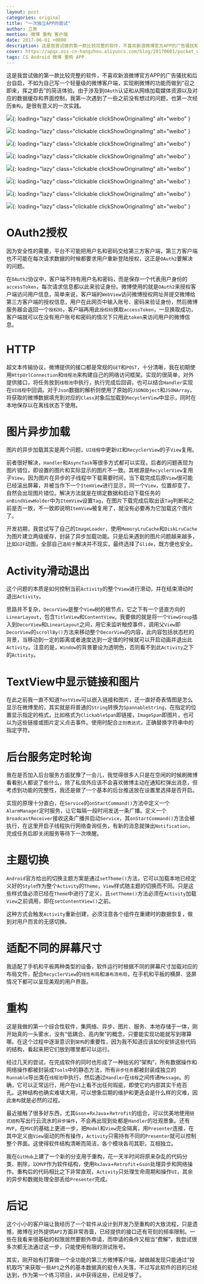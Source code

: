 ```yaml
---
layout: post
categories: original
title: "一次独立APP的尝试"
author: 立泉
mention: 微博 重构 客户端
date: 2017-06-01 +0800
description: 这是我尝试做的第一款比较完整的软件，不喜欢新浪微博官方APP的广告骚扰和后台自启，不如为自己写一个轻量级的微博客户端，实现刷微博的功能而做到“召之即来，挥之即去”的简洁体验。由于涉及到OAuth认证和从网络加载媒体资源以及对应的数据缓存和界面控制，我第一次遇到了一些之前没有想过的问题，也第一次经历重构，是很有意义的一次实践。
cover: https://apqx.oss-cn-hangzhou.aliyuncs.com/blog/20170601/pocket_weibo_01.jpg
tags: CS Android 微博 重构 APP
---
```


这是我尝试做的第一款比较完整的软件，不喜欢新浪微博官方APP的广告骚扰和后台自启，不如为自己写一个轻量级的微博客户端，实现刷微博的功能而做到“召之即来，挥之即去”的简洁体验。由于涉及到`OAuth`认证和从网络加载媒体资源以及对应的数据缓存和界面控制，我第一次遇到了一些之前没有想过的问题，也第一次经历`重构`，是很有意义的一次实践。

![](https://apqx.oss-cn-hangzhou.aliyuncs.com/blog/20170601/pocket_weibo_01.jpg){: loading="lazy" class="clickable clickShowOriginalImg" alt="weibo" }

![](https://apqx.oss-cn-hangzhou.aliyuncs.com/blog/20170601/pocket_weibo_02.jpg){: loading="lazy" class="clickable clickShowOriginalImg" alt="weibo" }

![](https://apqx.oss-cn-hangzhou.aliyuncs.com/blog/20170601/pocket_weibo_03.jpg){: loading="lazy" class="clickable clickShowOriginalImg" alt="weibo" }

![](https://apqx.oss-cn-hangzhou.aliyuncs.com/blog/20170601/pocket_weibo_04.jpg){: loading="lazy" class="clickable clickShowOriginalImg" alt="weibo" }

![](https://apqx.oss-cn-hangzhou.aliyuncs.com/blog/20170601/pocket_weibo_05.jpg){: loading="lazy" class="clickable clickShowOriginalImg" alt="weibo" }

![](https://apqx.oss-cn-hangzhou.aliyuncs.com/blog/20170601/pocket_weibo_06.jpg){: loading="lazy" class="clickable clickShowOriginalImg" alt="weibo" }

![](https://apqx.oss-cn-hangzhou.aliyuncs.com/blog/20170601/pocket_weibo_07.jpg){: loading="lazy" class="clickable clickShowOriginalImg" alt="weibo" }

![](https://apqx.oss-cn-hangzhou.aliyuncs.com/blog/20170601/pocket_weibo_08.jpg){: loading="lazy" class="clickable clickShowOriginalImg" alt="weibo" }

# OAuth2授权

因为安全性的需要，平台不可能把用户名和密码交给第三方客户端，第三方客户端也不可能在每次请求数据的时候都要求用户重新登陆授权，这正是`OAuth2`要解决的问题。

在`OAuth2`协议中，客户端不持有用户名和密码，而是保存一个代表用户身份的`accessToken`，每次请求信息都以此来验证身份。微博使用的就是`OAuth2`来授权客户端访问用户信息，简单来说，客户端的`WebView`访问微博授权网址并提交微博给第三方客户端的授权信息，用户在此网页中输入账号、密码来验证身份，然后微博服务器会返回一个`授权码`，客户端再用此`授权码`换取`accessToken`，一旦换取成功，客户端就可以在没有用户账号和密码的情况下只用此`token`来访问用户的微博信息。

# HTTP

超文本传输协议，微博提供的接口都是常规的`GET`和`POST`，十分清晰，我在初期使用`HttpUrlConnection`和`线程池`来构建自己的网络访问框架。实现的很简单，对外提供接口，将任务放到`线程池`中执行，执行完成后回调，也可以结合`Handler`实现在`UI线程`中回调。对于`Json`数据的解析则使用了原始的`JSONObject`和`JSONArray`，将获取的微博数据填充到对应的`Class`对象后加载到`RecyclerView`中显示，同时在本地保存以在离线状态下使用。

# 图片异步加载

图片的异步加载其实是两个问题，`UI线程`中更新`UI`和`RecyclerView`的子`View`复用。

前者很好解决，`Handler`和`AsyncTask`等很多方式都可以实现，后者的问题表现为图片错位，即设置的图片和实际显示的图片不一致。其根源是`RecyclerView`复用子`View`，因为图片在异步的子线程中下载需要时间，当下载完成后原`View`很可能已经滚出屏幕，并被当作下一个`ItemView`进行显示，同一个`View`，位置却变了，自然会出现图片错位。解决方法就是在绑定数据和启动下载任务的`onBindViewHolder`中为`ItemView`设置`Tag`，在图片下载完成后取出该`Tag`判断和之前是否一致，不一致即说明`ItemView`被复用了，就没有必要再为它加载这个图片了。

开发初期，我尝试写了自己的`ImageLoader`，使用`MemoryLruCache`和`DiskLruCache`为图片建立两级缓存，封装了异步加载功能。只是后来遇到的图片问题越来越多，比如`GIF`动图，全部自己`造轮子`解决并不现实，最终选择了`Glide`，既方便也安全。

# Activity滑动退出

这个问题的本质是如何控制当前`Activity`的整个`View`进行滑动，并在结束滑动时退出`Activity`。

思路并不复杂，`DecorView`是整个`View`树的根节点，它之下有一个竖直方向的`LinearLayout`，包含`TitleView`和`ContentView`，我要做的就是将一个`ViewGroup`插入到`DecorView`和`LinearLayout`之间，用它来监听触控事件，调用父`View`即`DecorView`的`scrollBy()`方法来移动整个`DecorView`的内容，此内容包括状态栏的背景，当移动到一定的距离或者速度达到一定值的时候就可以开启动画并退出此`Activity`。注意的是，`Window`的背景要设为透明色，否则看不到此`Activity`之下的`Activity`。

# TextView中显示链接和图片

在此之前我一直不知道`TextView`可以嵌入链接和图片，还一直好奇表情图是怎么显示在微博里的，其实就是将普通的`String`转换为`SpannableString`，在指定的位置显示指定的格式，比如格式为`ClickableSpan`即链接，`ImageSpan`即图片，也可以为这些链接或图片定义点击事件。使用时配合`正则表达式`，正确替换字符串中的指定字符。

# 后台服务定时轮询

我在是否加入后台服务方面犹豫了一会儿，我觉得很多人只是在空闲的时候刷微博看看别人都说了些什么，除了私信外应该不会喜欢微博主动在通知栏弹出消息，但考虑到功能的完整性，我还是做了一个基本的后台推送放在设置里选择是否开启。

实现的原理十分直白，在`Service`的`onStartCommand()`方法中定义一个`AlarmManager`定时服务，让它每隔一段时间发送一条广播。定义一个`BroadcastReceiver`接收这条广播并启动`Service`，其`onStartCommand()`方法会被执行，在这里开启子线程执行网络查询任务，有新的消息就弹出`Notification`，完成任务后即关闭服务等待下一次唤醒。

# 主题切换

`Android`官方给出的切换主题方案是通过`setTheme()`方法，它可以加载本地已经定义好的`Style`作为整个`Activity`的`Theme`，`View`样式随主题的切换而不同。只是这些样式值必须已经在`Theme`中进行了定义，且`setTheme()`方法必须在`Activity`加载`View`之前调用，即在`setContentView()`之前。

这种方式会触发`Activity`重新创建，必须注意各个组件在重建时的数据恢复，做到对用户而言的无感切换。

# 适配不同的屏幕尺寸

我适配了手机和平板两种类型的设备，软件运行时根据不同的屏幕尺寸加载对应的布局文件，配合`RecyclerView`的`线性布局`和`瀑布流布局`，在手机和平板的横屏、竖屏情况下都可以呈现美观的用户界面。

# 重构

这是我做的第一个综合性软件，集网络、异步、图片、服务、本地存储于一体，刚开始真的一头雾水，没有“低耦合、高内聚”的概念，只要能实现功能就写到哪算哪。在这个过程中逐渐意识到`架构`的重要性，因为我不知道应该如何安排这些代码的结构，看起来把它们放到哪里都可以运行。

经过几天的尝试，在完成软件的同时也形成了一种拙劣的“架构”，所有数据操作和网络操作都被封装成`Tools`中的静态方法，所有`异步任务`都被封装成独立的`Runnable`导出类在`线程池`中执行，然后通过`Handler`在`线程`之间传递`Message`。的确，它可以正常运行，用户在`UI`上看不出任何瑕疵，即使它的内部其实千疮百孔。这种结构也确实难堪大用，可以想象后期的维护和更迭会是什么样的灾难，因此`重构`就是必然的过程。

最近接触了很多好东西，尤其`Gson`+`RxJava`+`Retrofit`的组合，可以优美地使用`链式结构`写出行云流水的`异步操作`，不会再出现到处都是`Handler`的壮观景象。还有`MVP`，在`MVC`的基础上更进一步，把`Model`和`View`完全隔离，用`Presenter`连接，在其中定义由`View`驱动的所有操作，`Activity`只需持有不同的`Presenter`就可以控制整个界面。这使得软件结构清晰而简洁，各个模块各司其职，互相独立。

我在`GitHub`上建了一个新的分支用于重构，花一天半时间将原来杂乱的代码分类、剔除，以`MVP`作为软件结构，使用`RxJava`+`Retrofit`+`Gson`处理异步和网络操作。重构后的代码相比之下非常直观，`Activity`只处理生命周期和操作`UI`，其余的异步和数据处理全部丢给`Presenter`完成。

# 后记

这个小小的客户端让我经历了一个软件从设计到开发乃至重构的大致流程，只是遗憾，微博在对外提供`API`方面非常吝啬，已经提供的接口还有苛刻的频率限制。一些在我看来很基础的权限居然要额外申请，而申请的条件又相当“费解”，我尝试很多次都无法通过这一步，只能使用有限的测试账号。

其实，刚开始有打算做一个全功能的第三方微博客户端，越做越发现只能通过“投机取巧”来获取一些`API`之外的基本数据真的挺令人失落，不过写此软件的目的已经达到，作为第一个练习项目，从中获得这些，已经足够了。